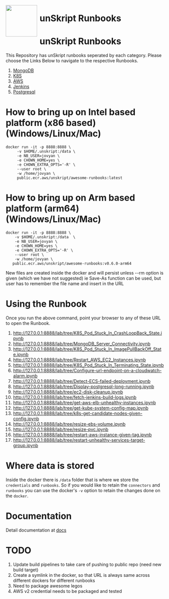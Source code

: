 [<img align="left" src="https://unskript.com/assets/favicon.png" width="100" height="100" style="padding-right: 5px">](https://unskript.com/assets/favicon.png)
<h1>unSkript Runbooks</h1>


# unSkript Runbooks

This Repository has unSkript runbooks seperated by each category. Please choose the Links Below to navigate to the respective Runbooks.

1. [MongoDB](./Mongo/README.md)
2. [K8S](./Kubernetes/README.md)
3. [AWS](./AWS/README.md)
4. [Jenkins](./Jenkins/README.md)
5. [Postgresql](./Postgresql/README.md)


# How to bring up on Intel based platform (x86 based) (Windows/Linux/Mac)

```
docker run -it -p 8888:8888 \
     -v $HOME/.unskript:/data \
     -e NB_USER=jovyan \
     -e CHOWN_HOME=yes \
     -e CHOWN_EXTRA_OPTS='-R' \
     --user root \
     -w /home/jovyan \ 
     public.ecr.aws/unskript/awesome-runbooks:latest
```

# How to bring up on Arm based platform (arm64) (Windows/Linux/Mac)
```
docker run -it -p 8888:8888 \
    -v $HOME/.unskript:/data  \
    -e NB_USER=jovyan \
    -e CHOWN_HOME=yes \
    -e CHOWN_EXTRA_OPTS='-R' \
    --user root \
    -w /home/jovyan \
   public.ecr.aws/unskript/awesome-runbooks:v0.6.0-arm64
```

New files are created inside the docker and will persist unless --rm option is given (which we have not suggested)
ie
Save-As function can be used, but user has to remember the file name and insert in the URL


# Using the Runbook
Once you run the above command, point your browser to any of these URL to open the Runbook.

1. http://127.0.0.1:8888/lab/tree/K8S_Pod_Stuck_In_CrashLoopBack_State.ipynb
2. http://127.0.0.1:8888/lab/tree/MongoDB_Server_Connectivity.ipynb
3. http://127.0.0.1:8888/lab/tree/K8S_Pod_Stuck_In_ImagePullBackOff_State.ipynb
4. http://127.0.0.1:8888/lab/tree/Restart_AWS_EC2_Instances.ipynb
5. http://127.0.0.1:8888/lab/tree/K8S_Pod_Stuck_In_Terminating_State.ipynb
6. http://127.0.0.1:8888/lab/tree/Configure-url-endpoint-on-a-cloudwatch-alarm.ipynb
7. http://127.0.0.1:8888/lab/tree/Detect-ECS-failed-deployment.ipynb
8. http://127.0.0.1:8888/lab/tree/Display-postgresql-long-running.ipynb
9. http://127.0.0.1:8888/lab/tree/ec2-disk-cleanup.ipynb
10. http://127.0.0.1:8888/lab/tree/fetch-jenkins-build-logs.ipynb
11. http://127.0.0.1:8888/lab/tree/get-aws-elb-unhealthy-instances.ipynb
12. http://127.0.0.1:8888/lab/tree/get-kube-system-config-map.ipynb
13. http://127.0.0.1:8888/lab/tree/k8s-get-candidate-nodes-given-config.ipynb
14. http://127.0.0.1:8888/lab/tree/resize-ebs-volume.ipynb
15. http://127.0.0.1:8888/lab/tree/resize-pvc.ipynb
16. http://127.0.0.1:8888/lab/tree/restart-aws-instance-given-tag.ipynb
17. http://127.0.0.1:8888/lab/tree/restart-unhealthy-services-target-group.ipynb


# Where data is stored

Inside the docker there is `/data` folder that is where we store the `credentials` and `runbooks`.
So if you would like to retain the `connectors` and `runbooks` you can use the docker's `-v` option
to retain the changes done on the `docker`.

# Documentation
Detail documentation at [docs](https://unskript.gitbook.io/unskript-product-documentation/open-source/docker-for-oss)

# TODO

1. Update build pipelines to take care of pushing to public repo (need new build target)
2. Create a symlink in the docker, so that URL is always same across different dockers for different runbooks
3. Need to package awesome legos
4. AWS v2 credential needs to be packaged and tested

